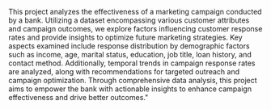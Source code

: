 This project analyzes the effectiveness of a marketing campaign conducted by a bank. Utilizing a dataset encompassing various customer attributes and campaign outcomes, we explore factors influencing customer response rates and provide insights to optimize future marketing strategies. Key aspects examined include response distribution by demographic factors such as income, age, marital status, education, job title, loan history, and contact method. Additionally, temporal trends in campaign response rates are analyzed, along with recommendations for targeted outreach and campaign optimization. Through comprehensive data analysis, this project aims to empower the bank with actionable insights to enhance campaign effectiveness and drive better outcomes."
